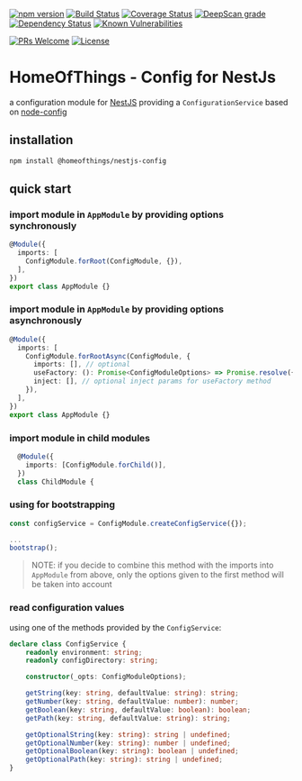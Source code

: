 [![npm version](https://badge.fury.io/js/%40homeofthings%2Fnestjs-config.svg)](https://badge.fury.io/js/%40homeofthings%2Fnestjs-config)
[![Build Status](https://api.travis-ci.com/gms1/HomeOfThings.svg?branch=master)](https://travis-ci.com/gms1/HomeOfThings)
[![Coverage Status](https://codecov.io/gh/gms1/HomeOfThings/branch/master/graph/badge.svg?flag=nestjs-config)](https://codecov.io/gh/gms1/HomeOfThings)
[![DeepScan grade](https://deepscan.io/api/teams/439/projects/987/branches/1954/badge/grade.svg)](https://deepscan.io/dashboard#view=project&tid=439&pid=987&bid=1954)
[![Dependency Status](https://david-dm.org/gms1/HomeOfThings.svg)](https://david-dm.org/gms1/HomeOfThings)
[![Known Vulnerabilities](https://snyk.io/test/github/gms1/HomeOfThings/badge.svg)](https://snyk.io/test/github/gms1/HomeOfThings)

[![PRs Welcome](https://img.shields.io/badge/PRs-welcome-brightgreen.svg?style=flat-square)](http://makeapullrequest.com)
[![License](https://img.shields.io/npm/l/@homeofthings/nestjs-config.svg?style=flat-square)](../../../../LICENSE)

# HomeOfThings - Config for NestJs

a configuration module for [NestJS](https://docs.nestjs.com/) providing a `ConfigurationService` based on [node-config](https://www.npmjs.com/package/config)

## installation

```bash
npm install @homeofthings/nestjs-config
```

## quick start

### import module in `AppModule` by providing options synchronously

```Typescript
@Module({
  imports: [
    ConfigModule.forRoot(ConfigModule, {}),
  ],
})
export class AppModule {}
```

### import module in `AppModule` by providing options asynchronously

```Typescript
@Module({
  imports: [
    ConfigModule.forRootAsync(ConfigModule, {
      imports: [], // optional
      useFactory: (): Promise<ConfigModuleOptions> => Promise.resolve({}),
      inject: [], // optional inject params for useFactory method
    }),
  ],
})
export class AppModule {}
```

### import module in child modules

```Typescript
  @Module({
    imports: [ConfigModule.forChild()],
  })
  class ChildModule {
```

### using for bootstrapping

```TypeScript
const configService = ConfigModule.createConfigService({});

...
bootstrap();

```

> NOTE: if you decide to combine this method with the imports into `AppModule` from above, only the options given to the first method will be taken into account

### read configuration values

using one of the methods provided by the `ConfigService`:

```TypeScript
declare class ConfigService {
    readonly environment: string;
    readonly configDirectory: string;

    constructor(_opts: ConfigModuleOptions);

    getString(key: string, defaultValue: string): string;
    getNumber(key: string, defaultValue: number): number;
    getBoolean(key: string, defaultValue: boolean): boolean;
    getPath(key: string, defaultValue: string): string;    

    getOptionalString(key: string): string | undefined;
    getOptionalNumber(key: string): number | undefined;
    getOptionalBoolean(key: string): boolean | undefined;
    getOptionalPath(key: string): string | undefined;    
}
```
